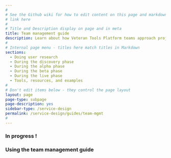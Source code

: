 ```yaml
---
#
# See the Github wiki for how to edit content on this page and markdown styles you can use:
# link here
#
# Title and Description display on page and in meta
title: Team management guide
description: Learn about how Veteran Tools Platform teams approach project management. Find project management resources, tools, and examples you can use throughout the service lifecycle.
#
# Internal page menu - titles here match titles in Markdown
sections:
  - Doing user research
  - During the discovery phase
  - During the alpha phase
  - During the beta phase
  - During the live phase
  - Tools, resources, and examples
#
# Don't edit items below - they control the page layout
layout: page
page-type: subpage
page-description: yes
sidebar-type: /service-design
permalink: /service-design/guides/team-mgmt
#
---
```

### In progress !

### Using the team management guide
